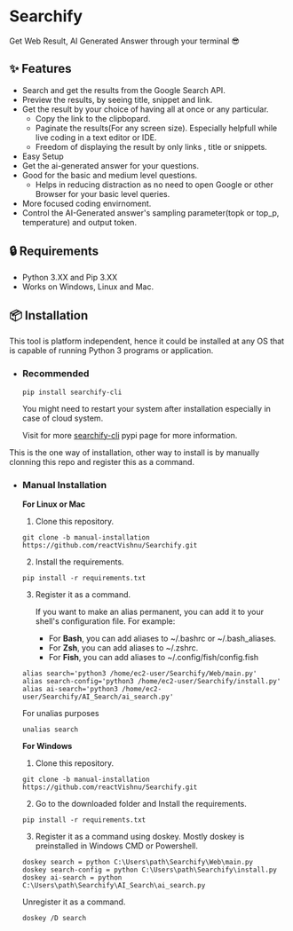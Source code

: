 # Searchify

Get Web Result, AI Generated Answer through your terminal 😎

<!-- <div align="center"> -->
<!--   <video src="https://user-images.githubusercontent.com/48545987/178679494-c7d58bdd-d8ca-4802-a01c-a9444b8b882f.mp4" type="video/mp4"></video> -->
<!-- </div> -->
<!---->
## :sparkles: Features
- Search and get the results from the Google Search API.
- Preview the results, by seeing title, snippet and link.
- Get the result by your choice of having all at once or any particular.
    - Copy the link to the clipbopard.
    - Paginate the results(For any screen size). Especially helpfull while live coding in a text editor or IDE.
    - Freedom of displaying the result by only links , title or snippets.
- Easy Setup
- Get the ai-generated answer for your questions.
- Good for the basic and medium level questions.
    - Helps in reducing distraction as no need to open Google or other Browser for your basic level queries.
- More focused coding envirnoment.
- Control the AI-Generated answer's sampling parameter(topk or top_p, temperature) and output token.


## :lock: Requirements
- Python 3.XX and Pip 3.XX
- Works on Windows, Linux and Mac.

## :package: Installation
This tool is platform independent, hence it could be installed at any OS that is capable of running Python 3 programs or application.
- ### Recommended
    ```
    pip install searchify-cli
    ```
    You might need to restart your system after installation especially in case of cloud system.
    
    Visit for more [searchify-cli](https://pypi.org/project/searchify-cli/) pypi page for more information.

This is the one way of installation, other way to install is by manually clonning this repo and register this as a command.

- ### Manual Installation
    <b> For Linux or Mac </b>
    
    1. Clone this repository.
    ```
    git clone -b manual-installation https://github.com/reactVishnu/Searchify.git
    ```
    2. Install the requirements.
    ```
    pip install -r requirements.txt
    ```
    3. Register it as a command.

        If you want to make an alias permanent, you can add it to your shell's configuration file.
        For example:
        - For <b>Bash</b>, you can add aliases to ~/.bashrc or ~/.bash_aliases.
        - For <b>Zsh</b>, you can add aliases to ~/.zshrc.
        - For <b>Fish</b>, you can add aliases to ~/.config/fish/config.fish
    ```
    alias search='python3 /home/ec2-user/Searchify/Web/main.py'
    alias search-config='python3 /home/ec2-user/Searchify/install.py'
    alias ai-search='python3 /home/ec2-user/Searchify/AI_Search/ai_search.py'
    ```
    For unalias purposes
    ```
    unalias search
    ```

    <b> For Windows </b>
    1. Clone this repository.
    ```
    git clone -b manual-installation https://github.com/reactVishnu/Searchify.git
    ```
    2. Go to the downloaded folder and Install the requirements.
    ```
    pip install -r requirements.txt
    ```
    3. Register it as a command using doskey.
    Mostly doskey is preinstalled in Windows CMD or Powershell.
    ```
    doskey search = python C:\Users\path\Searchify\Web\main.py
    doskey search-config = python C:\Users\path\Searchify\install.py
    doskey ai-search = python C:\Users\path\Searchify\AI_Search\ai_search.py
    ```
    Unregister it  as a command.
    ```
    doskey /D search
    ```
